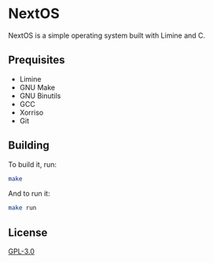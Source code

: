# NextOS

NextOS is a simple operating system built with Limine and C.

## Prequisites

- Limine
- GNU Make
- GNU Binutils
- GCC
- Xorriso
- Git


## Building

To build it, run:

```bash
make
```

And to run it:

```bash
make run
```

## License

[GPL-3.0](LICENSE)
